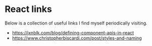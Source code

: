 # React links

Below is a collection of useful links I find myself periodically
visiting.

- https://jxnblk.com/blog/defining-component-apis-in-react
- https://www.christopherbiscardi.com/post/styles-and-naming

